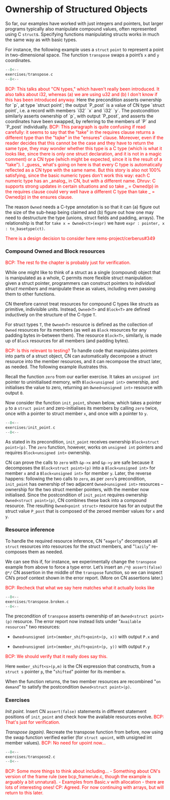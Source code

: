 # Ownership of Structured Objects

So far, our examples have worked with just integers and pointers, but
larger programs typically also manipulate compound values, often
represented using C `struct`s. Specifying functions manipulating
structs works in much the same way as with basic types.

For instance, the following example uses a `struct` `point` to represent a point in two-dimensional space. The function `transpose` swaps a point’s `x` and `y` coordinates.

```c title="exercises/transpose.c"
--8<--
exercises/transpose.c
--8<--
```

<span style="color:red">
BCP: This talks about "CN types," which haven't really been
introduced.  It also talks about i32, whereas (a) we are using u32 and
(b) I don't know if this has been introduced anyway.
</span>
Here the precondition asserts ownership for `p`, at type `struct
point`; the output `P_post` is a value of CN type `struct point`,
i.e. a record with members `i32` `x` and `i32` `y`. The
postcondition similarly asserts ownership of `p`, with output
`P_post`, and asserts the coordinates have been swapped, by referring to
the members of `P` and `P_post` individually.

<span style="color:red">
BCP: This paragraph is quite confusing if read carefully: it seems to say that the "take" in the requires clause returns a different type than the "tajke" in the "ensures" clause. Moreover, even if the reader decides that this cannot be the case and they have to return the same type, they may wonder whether this type is a C type (which is what it looks like, since there is only one struct declaration, and it is not in a magic comment) or a CN type (which might be expected, since it is the result of a "take"). I _guess_ what's going on here is that every C type is automatically reflected as a CN type with the same name. But this story is also not 100% satisfying, since the basic numeric types don't work this way: each C numeric type has an _analog_ in CN, but with a different name. 
</span>

<span style="color:red">
Dhruv:
C supports strong updates in certain situations and so take _ = Owned<ct>(p) in the requires clause could very well have a different C type than take _ = Owned<ct2>(p) in the ensures clause.
</span>


The reason `Owned` needs a C-type annotation is so that it can (a)
figure out the size of the sub-heap being claimed and (b) figure out
how one may need to destructure the type (unions, struct fields and
padding, arrays). The relationship is that for `take x =
Owned<ct>(expr)` we have `expr : pointer, x : to_basetype(ct)`.

<span style="color:red">
There is a design decision to consider here rems-project/cerberus#349
</span>

### Compound Owned and Block resources

<span style="color:red">
BCP: The rest fo the chapter is probably just for verification.
</span>

While one might like to think of a struct as a single (compound) object that is manipulated as a whole, C permits more flexible struct manipulation: given a struct pointer, programmers can construct pointers to _individual struct members_ and manipulate these as values, including even passing them to other functions.

CN therefore cannot treat resources for compound C types like structs as primitive, indivisible units. Instead, `Owned<T>` and `Block<T>` are defined inductively on the structure of the C-type `T`.

For struct types `T`, the `Owned<T>` resource is defined as the collection of `Owned` resources for its members (as well as `Block` resources for any padding bytes in-between them). The resource `Block<T>`, similarly, is made up of `Block` resources for all members (and padding bytes).

<span style="color:red">
BCP: Is this relevant to testing?
</span>
To handle code that manipulates pointers into parts of a struct object, CN can automatically decompose a struct resource into the member resources, and it can recompose the struct later, as needed. The following example illustrates this.

Recall the function `zero` from our earlier exercise. It takes an `unsigned int` pointer to uninitialised memory, with `Block<unsigned int>` ownership, and initialises the value to zero, returning an `Owned<unsigned int>` resource with output `0`.

Now consider the function `init_point`, shown below, which takes a pointer `p` to a `struct point` and zero-initialises its members by calling `zero` twice, once with a pointer to struct member `x`, and once with a pointer to `y`.

```c title="exercises/init_point.c"
--8<--
exercises/init_point.c
--8<--
```

As stated in its precondition, `init_point` receives ownership `Block<struct point>(p)`. The `zero` function, however, works on `unsigned int` pointers and requires `Block<unsigned int>` ownership.

CN can prove the calls to `zero` with `&p->x` and `&p->y` are safe because it decomposes the `Block<struct point>(p)` into a `Block<unsigned int>` for member `x` and a `Block<unsigned int>` for member `y`. Later, the reverse happens: following the two calls to `zero`, as per `zero`’s precondition, `init_point` has ownership of two adjacent `Owned<unsigned int>` resources – ownership for the two struct member pointers, with the member now initialised. Since the postcondition of `init_point` requires ownership `Owned<struct point>(p)`, CN combines these back into a compound resource. The resulting `Owned<point struct>` resource has for an output the struct value `P_post` that is composed of the zeroed member values for `x` and `y`.

### Resource inference

To handle the required resource inference, CN "`eagerly`" decomposes all `struct` resources into resources for the struct members, and "`lazily`" re-composes them as needed.

We can see this if, for instance, we experimentally change the `transpose` example from above to force a type error. Let’s insert an `/*@ assert(false) @*/` CN assertion in the middle of the `transpose` function, so we can inspect CN’s proof context shown in the error report. (More on CN assertions later.)

<span style="color:red">
BCP: Recheck that what we say here matches what it actually looks like 
</span>

```c title="exercises/transpose.broken.c"
--8<--
exercises/transpose.broken.c
--8<--
```

The precondition of `transpose` asserts ownership of an `Owned<struct point>(p)` resource. The error report now instead lists under "`Available resources`" two resources:

- `Owned<unsigned int>(member_shift<point>(p, x))` with output `P.x` and

- `Owned<unsigned int>(member_shift<point>(p, y))` with output `P.y`

<span style="color:red">
BCP: We should verify that it really does say this. 
</span>

Here `member_shift<s>(p,m)` is the CN expression that constructs, from a `struct s` pointer `p`, the "`shifted`" pointer for its member `m`.

When the function returns, the two member resources are recombined "`on demand`" to satisfy the postcondition `Owned<struct point>(p)`.

### Exercises

_Init point._ Insert CN `assert(false)` statements in different statement positions of `init_point` and check how the available resources evolve.
<span style="color:red">
BCP: That's just for verification.
</span>


_Transpose (again)._ Recreate the transpose function from before, now using the swap function verified earlier (for `struct upoint`, with unsigned int member values).
<span style="color:red">
BCP: No need for upoint now...
</span>


```c title="exercises/transpose2.c"
--8<--
exercises/transpose2.c
--8<--
```

<span style="color:red">
BCP: Some more things to think about including... - Something about CN's version of the frame rule (see
bcp_framerule.c, though the example is arguably a bit
unnatural). - Examples from Basic.v with allocation - there are lots of
interesting ones!
CP: Agreed. For now continuing with arrays, but will return to this later.
</span>


